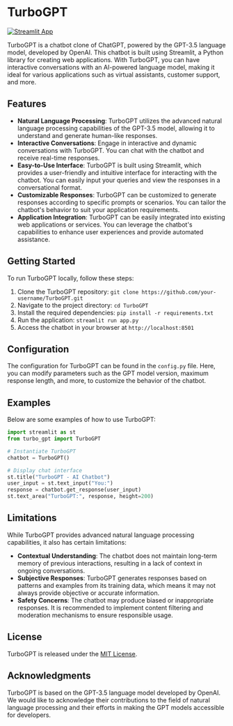 # TurboGPT
[![Streamlit App](https://static.streamlit.io/badges/streamlit_badge_black_white.svg)](https://turbogpt.streamlit.app/)

TurboGPT is a chatbot clone of ChatGPT, powered by the GPT-3.5 language model, developed by OpenAI. This chatbot is built using Streamlit, a Python library for creating web applications. With TurboGPT, you can have interactive conversations with an AI-powered language model, making it ideal for various applications such as virtual assistants, customer support, and more.

## Features

- **Natural Language Processing**: TurboGPT utilizes the advanced natural language processing capabilities of the GPT-3.5 model, allowing it to understand and generate human-like responses.
- **Interactive Conversations**: Engage in interactive and dynamic conversations with TurboGPT. You can chat with the chatbot and receive real-time responses.
- **Easy-to-Use Interface**: TurboGPT is built using Streamlit, which provides a user-friendly and intuitive interface for interacting with the chatbot. You can easily input your queries and view the responses in a conversational format.
- **Customizable Responses**: TurboGPT can be customized to generate responses according to specific prompts or scenarios. You can tailor the chatbot's behavior to suit your application requirements.
- **Application Integration**: TurboGPT can be easily integrated into existing web applications or services. You can leverage the chatbot's capabilities to enhance user experiences and provide automated assistance.

## Getting Started

To run TurboGPT locally, follow these steps:

1. Clone the TurboGPT repository: `git clone https://github.com/your-username/TurboGPT.git`
2. Navigate to the project directory: `cd TurboGPT`
3. Install the required dependencies: `pip install -r requirements.txt`
4. Run the application: `streamlit run app.py`
5. Access the chatbot in your browser at `http://localhost:8501`

## Configuration

The configuration for TurboGPT can be found in the `config.py` file. Here, you can modify parameters such as the GPT model version, maximum response length, and more, to customize the behavior of the chatbot.

## Examples

Below are some examples of how to use TurboGPT:

```python
import streamlit as st
from turbo_gpt import TurboGPT

# Instantiate TurboGPT
chatbot = TurboGPT()

# Display chat interface
st.title("TurboGPT - AI Chatbot")
user_input = st.text_input("You:")
response = chatbot.get_response(user_input)
st.text_area("TurboGPT:", response, height=200)
```

## Limitations

While TurboGPT provides advanced natural language processing capabilities, it also has certain limitations:

- **Contextual Understanding**: The chatbot does not maintain long-term memory of previous interactions, resulting in a lack of context in ongoing conversations.
- **Subjective Responses**: TurboGPT generates responses based on patterns and examples from its training data, which means it may not always provide objective or accurate information.
- **Safety Concerns**: The chatbot may produce biased or inappropriate responses. It is recommended to implement content filtering and moderation mechanisms to ensure responsible usage.

## License

TurboGPT is released under the [MIT License](https://github.com/your-username/TurboGPT/blob/main/LICENSE).

## Acknowledgments

TurboGPT is based on the GPT-3.5 language model developed by OpenAI. We would like to acknowledge their contributions to the field of natural language processing and their efforts in making the GPT models accessible for developers.